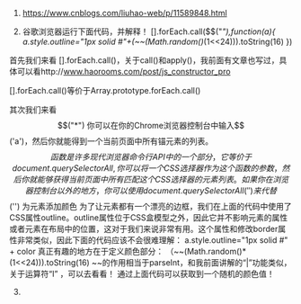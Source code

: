 1. https://www.cnblogs.com/liuhao-web/p/11589848.html

2. 谷歌浏览器运行下面代码，并解释！
[].forEach.call($$("*"),function(a){ a.style.outline="1px solid #"+(~~(Math.random()*(1<<24))).toString(16) })


首先我们来看
[].forEach.call()，关于call()和apply()，我前面有文章也写过，具体可以看http://www.haorooms.com/post/js_constructor_pro

[].forEach.call()等价于Array.prototype.forEach.call()

其次我们来看$$("*")
你可以在你的Chrome浏览器控制台中输入$$('a')，然后你就能得到一个当前页面中所有锚元素的列表。
$$函数是许多现代浏览器命令行API中的一个部分，它等价于document.querySelectorAll,你可以将一个CSS选择器作为这个函数的参数，然后你就能够获得当前页面中所有匹配这个CSS选择器的元素列表。如果你在浏览器控制台以外的地方，你可以使用document.querySelectorAll('')来代替$$('')
为元素添加颜色
为了让元素都有一个漂亮的边框，我们在上面的代码中使用了CSS属性outline。outline属性位于CSS盒模型之外，因此它并不影响元素的属性或者元素在布局中的位置，这对于我们来说非常有用。这个属性和修改border属性非常类似，因此下面的代码应该不会很难理解：
a.style.outline="1px solid #" + color
真正有趣的地方在于定义颜色部分：
（~~(Math.random()*(1<<24))).toString(16)
~~的作用相当于parseInt，和我前面讲解的“|”功能类似，关于运算符“I” ，可以去看看！
通过上面代码可以获取到一个随机的颜色值！


3.